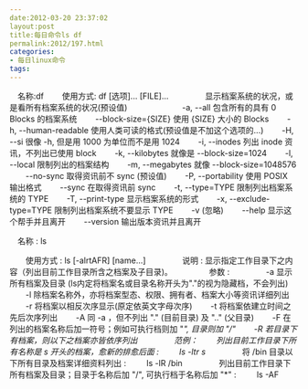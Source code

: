 ```yaml
---
date:2012-03-20 23:37:02
layout:post
title:每日命令ls df
permalink:2012/197.html
categories:
- 每日linux命令
tags:
---
```



　名称:df 
　　使用方式: df [选项]... [FILE]... 
　　
　　显示档案系统的状况，或是看所有档案系统的状况(预设值) 
　　
　　
　　-a, --all 包含所有的具有 0 Blocks 的档案系统 
　　--block-size={SIZE} 使用 {SIZE} 大小的 Blocks 
　　-h, --human-readable 使用人类可读的格式(预设值是不加这个选项的...) 
　　-H, --si 很像 -h, 但是用 1000 为单位而不是用 1024 
　　-i, --inodes 列出 inode 资讯，不列出已使用 block 
　　-k, --kilobytes 就像是 --block-size=1024 
　　-l, --local 限制列出的档案结构 
　　-m, --megabytes 就像 --block-size=1048576 
　　--no-sync 取得资讯前不 sync (预设值) 
　　-P, --portability 使用 POSIX 输出格式 
　　--sync 在取得资讯前 sync 
　　-t, --type=TYPE 限制列出档案系统的 TYPE 
　　-T, --print-type 显示档案系统的形式 
　　-x, --exclude-type=TYPE 限制列出档案系统不要显示 TYPE 
　　-v (忽略) 
　　--help 显示这个帮手并且离开 
　　--version 输出版本资讯并且离开 

　名称 : ls 

　　使用方式 : ls [-alrtAFR] [name...] 
　　
　　说明 : 显示指定工作目录下之内容（列出目前工作目录所含之档案及子目录)。 
　　
　　参数 : 
　　
　　-a 显示所有档案及目录 (ls内定将档案名或目录名称开头为"."的视为隐藏档，不会列出) 
　　-l 除档案名称外，亦将档案型态、权限、拥有者、档案大小等资讯详细列出 
　　-r 将档案以相反次序显示(原定依英文字母次序) 
　　-t 将档案依建立时间之先后次序列出 
　　-A 同 -a ，但不列出 "." (目前目录) 及 ".." (父目录) 
　　-F 在列出的档案名称后加一符号；例如可执行档则加 "*", 目录则加 "/" 
　　-R 若目录下有档案，则以下之档案亦皆依序列出 
　　
　　范例： 
　　列出目前工作目录下所有名称是 s 开头的档案，愈新的排愈后面 : 
　　 ls -ltr s* 
　　 
　　将 /bin 目录以下所有目录及档案详细资料列出 : 
　　 ls -lR /bin 
　　 
　　列出目前工作目录下所有档案及目录；目录于名称后加 "/", 可执行档于名称后加 "*" : 
　　 ls -AF 
　　 